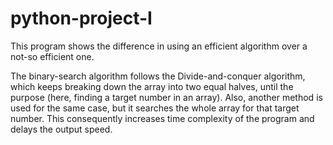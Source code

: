 # python-project-I

This program shows the difference in using an efficient algorithm over a not-so efficient one.

The binary-search algorithm follows the Divide-and-conquer algorithm, which keeps breaking
 down the array into two equal halves, until the purpose (here, finding a target number in
an array).
Also, another method is used for the same case, but it searches the whole array for that 
target number. This consequently increases time complexity of the program and delays the
output speed.
